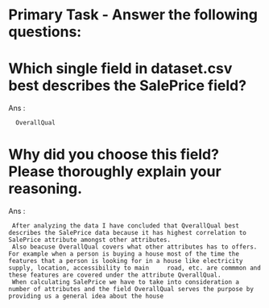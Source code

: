 # Primary Task - Answer the following questions:

# Which single field in dataset.csv best describes the SalePrice field?

Ans : 
      
      OverallQual

# Why did you choose this field? Please thoroughly explain your reasoning.

Ans : 

     After analyzing the data I have concluded that QverallQual best describes the SalePrice data because it has highest correlation to SalePrice attribute amongst other attributes.
     Also beacuse OverallQual covers what other attributes has to offers. 
    For example when a person is buying a house most of the time the features that a person is looking for in a house like electricity supply, location, accessibility to main     road, etc. are commmon and these features are covered under the attribute QverallQual. 
     When calculating SalePrice we have to take into consideration a number of attributes and the field OverallQual serves the purpose by providing us a general idea about the house 
